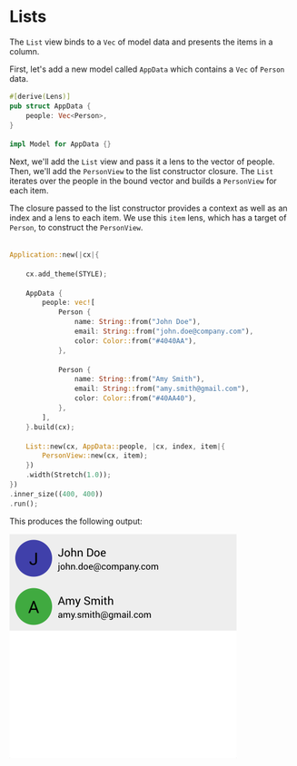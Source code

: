 # Lists

The `List` view binds to a `Vec` of model data and presents the items in a column.

First, let's add a new model called `AppData` which contains a `Vec` of `Person` data.

```rust
#[derive(Lens)]
pub struct AppData {
    people: Vec<Person>,
}

impl Model for AppData {}
```

Next, we'll add the `List` view and pass it a lens to the vector of people. Then, we'll add the `PersonView` to the list constructor closure. The `List` iterates over the people in the bound vector and builds a `PersonView` for each item. 

The closure passed to the list constructor provides a context as well as an index and a lens to each item. We use this `item` lens, which has a target of `Person`, to construct the `PersonView`.

```rust

Application::new(|cx|{

    cx.add_theme(STYLE);

    AppData {
        people: vec![
            Person {
                name: String::from("John Doe"),
                email: String::from("john.doe@company.com"),
                color: Color::from("#4040AA"),
            },

            Person {
                name: String::from("Amy Smith"),
                email: String::from("amy.smith@gmail.com"),
                color: Color::from("#40AA40"),
            },
        ],
    }.build(cx);
    
    List::new(cx, AppData::people, |cx, index, item|{
        PersonView::new(cx, item);
    })
    .width(Stretch(1.0));
})
.inner_size((400, 400))
.run();

```

This produces the following output:

<img src="../img/list.png" alt="" width="400"/>
